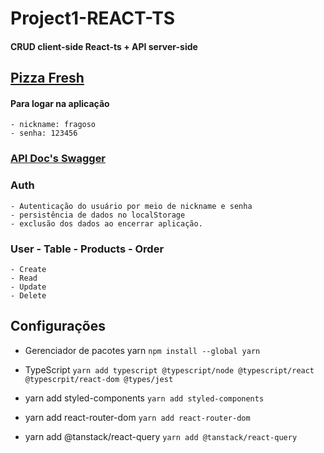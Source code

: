 # Project1-REACT-TS

#### CRUD client-side React-ts + API server-side

## [Pizza Fresh](https://pizzafresh.herokuapp.com/login)

#### Para logar na aplicação
    - nickname: fragoso
    - senha: 123456

### [API Doc's Swagger](https://pizza-fresh-server.herokuapp.com/api/#/auth)

### Auth 
    - Autenticação do usuário por meio de nickname e senha
    - persistência de dados no localStorage
    - exclusão dos dados ao encerrar aplicação. 

### User - Table - Products - Order 
    - Create
    - Read
    - Update
    - Delete

## Configurações
- Gerenciador de pacotes yarn
    `npm install --global yarn`

- TypeScript
    `yarn add typescript @typescript/node @typescript/react @typescrpit/react-dom @types/jest`

- yarn add styled-components
    `yarn add styled-components`

- yarn add react-router-dom
    `yarn add react-router-dom`

- yarn add @tanstack/react-query
    `yarn add @tanstack/react-query`

